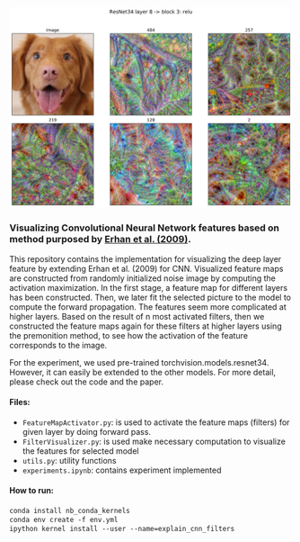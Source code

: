 ![](images/exmaple_result.png)
### Visualizing Convolutional Neural Network features based on method purposed by [Erhan et al. (2009)](https://www.researchgate.net/publication/265022827_Visualizing_Higher-Layer_Features_of_a_Deep_Network).

This repository contains the implementation for visualizing the deep layer feature by extending Erhan et al. (2009) for CNN. Visualized feature maps are constructed from randomly initialized noise image by computing the activation maximization. In the first stage, a feature map for different layers has been constructed. Then, we later fit the selected picture to the model to compute the forward propagation. The features seem more complicated at higher layers. Based on the result of n most activated filters, then we constructed the feature maps again for these filters at higher layers using the premonition method, to see how the activation of the feature corresponds to the image.

For the experiment, we used pre-trained torchvision.models.resnet34. However, it can easily be extended to the other models. For more detail, please check out the code and the paper.

#### Files: 
- ```FeatureMapActivator.py```: is used to activate the feature maps (filters) for given layer by doing forward pass.
- ```FilterVisualizer.py```: is used make necessary computation to visualize the features for selected model
- ```utils.py```: utility functions
- ```experiments.ipynb```: contains experiment implemented

#### How to run:
```
conda install nb_conda_kernels
conda env create -f env.yml
ipython kernel install --user --name=explain_cnn_filters
```
